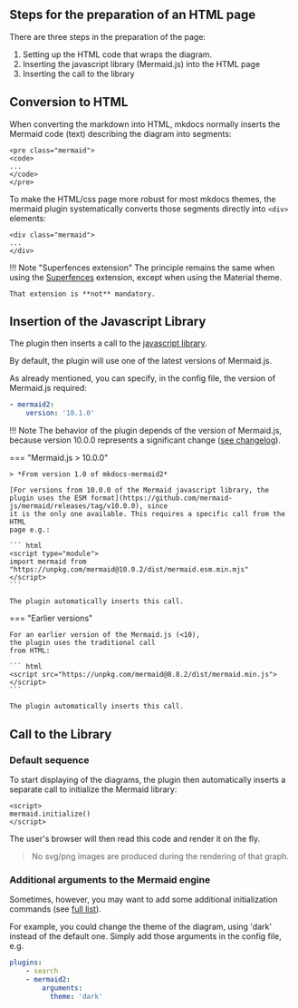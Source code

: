 ## Steps for the preparation of an HTML page

There are three steps in the preparation of the page:

1. Setting up the HTML code that wraps the diagram.
2. Inserting the javascript library (Mermaid.js) into the HTML page
3. Inserting the call to the library

## Conversion to HTML

When converting the markdown into HTML, mkdocs normally inserts the
Mermaid code (text) describing the diagram 
into segments:

    <pre class="mermaid">
    <code>
    ...
    </code>
    </pre>


To make the HTML/css page more robust for most mkdocs themes,
the mermaid plugin systematically converts
those segments directly into `<div>` elements:

    <div class="mermaid">
    ...
    </div>

!!! Note "Superfences extension"
    The principle remains the same 
    when using the [Superfences](superfences) extension, except
    when using the Material theme.

    That extension is **not** mandatory.

## Insertion of the Javascript Library
The plugin then inserts a call to the
[javascript library](https://github.com/mermaid-js/mermaid).

By default, the plugin will use one of the latest versions of Mermaid.js.

As already mentioned, you can specify, in the config file, the version
of Mermaid.js required:

```yaml
- mermaid2:
    version: '10.1.0'
```


!!! Note
    The behavior of the plugin depends of the version of Mermaid.js, because
    version 10.0.0 represents a significant change ([see changelog](https://github.com/mermaid-js/mermaid/blob/develop/CHANGELOG.md#1000)). 

=== "Mermaid.js > 10.0.0"

    > *From version 1.0 of mkdocs-mermaid2*

    [For versions from 10.0.0 of the Mermaid javascript library, the plugin uses the ESM format](https://github.com/mermaid-js/mermaid/releases/tag/v10.0.0), since
    it is the only one available. This requires a specific call from the HTML
    page e.g.:
    
    ``` html
    <script type="module">
    import mermaid from "https://unpkg.com/mermaid@10.0.2/dist/mermaid.esm.min.mjs"
    </script>
    ```

    The plugin automatically inserts this call.

=== "Earlier versions"

    For an earlier version of the Mermaid.js (<10),
    the plugin uses the traditional call
    from HTML:

    ``` html
    <script src="https://unpkg.com/mermaid@8.8.2/dist/mermaid.min.js">
    </script>
    ```

    The plugin automatically inserts this call.


## Call to the Library

### Default sequence
To start displaying of the diagrams, the plugin then automatically inserts 
a separate call to initialize the Mermaid library:

    <script>
    mermaid.initialize()
    </script>


The user's browser will then read this code and render it on the fly.

> No svg/png images are produced during the rendering of that graph.

### Additional arguments to the Mermaid engine

Sometimes, however, you may want to add some
additional initialization commands (see [full list](https://github.com/knsv/mermaid/blob/master/docs/mermaidAPI.md#mermaidapi-configuration-defaults)).

For example, you could change the theme of the diagram, 
using 'dark' instead of the default one. 
Simply add those arguments in the config file, e.g.

```yaml
plugins:
    - search
    - mermaid2:
        arguments:
          theme: 'dark'
```

